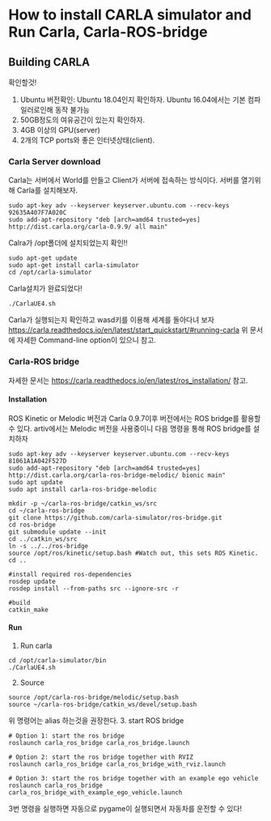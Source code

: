 # How to install CARLA simulator and Run Carla, Carla-ROS-bridge
## Building CARLA
확인할것!
1. Ubuntu 버전확인: Ubuntu 18.04인지 확인하자. Ubuntu 16.04에서는 기본 컴파일러로인해 동작 불가능
2. 50GB정도의 여유공간이 있는지 확인하자.
3. 4GB 이상의 GPU(server)
4. 2개의 TCP ports와 좋은 인터넷상태(client).
### Carla Server download
Carla는 서버에서 World를 만들고 Client가 서버에 접속하는 방식이다. 
서버를 열기위해 Carla를 설치해보자.
```
sudo apt-key adv --keyserver keyserver.ubuntu.com --recv-keys 92635A407F7A020C
sudo add-apt-repository "deb [arch=amd64 trusted=yes] http://dist.carla.org/carla-0.9.9/ all main"
```
Calra가 /opt폴더에 설치되었는지 확인!!
```
sudo apt-get update
sudo apt-get install carla-simulator
cd /opt/carla-simulator
```
Carla설치가 완료되었다!
```
./CarlaUE4.sh
```
Carla가 실행되는지 확인하고 wasd키를 이용해 세계를 돌아다녀 보자
https://carla.readthedocs.io/en/latest/start_quickstart/#running-carla
위 문서에 자세한 Command-line option이 있으니 참고.
### Carla-ROS bridge
자세한 문서는 https://carla.readthedocs.io/en/latest/ros_installation/ 참고.
#### Installation
ROS Kinetic or Melodic 버전과 Carla 0.9.7이후 버전에서는 ROS bridge를 활용할 수 있다.
artiv에서는 Melodic 버전을 사용중이니 다음 명령을 통해 ROS bridge를 설치하자
```
sudo apt-key adv --keyserver keyserver.ubuntu.com --recv-keys 81061A1A042F527D
sudo add-apt-repository "deb [arch=amd64 trusted=yes] http://dist.carla.org/carla-ros-bridge-melodic/ bionic main"
sudo apt update
sudo apt install carla-ros-bridge-melodic

mkdir -p ~/carla-ros-bridge/catkin_ws/src
cd ~/carla-ros-bridge
git clone https://github.com/carla-simulator/ros-bridge.git
cd ros-bridge
git submodule update --init
cd ../catkin_ws/src
ln -s ../../ros-bridge
source /opt/ros/kinetic/setup.bash #Watch out, this sets ROS Kinetic. 
cd ..

#install required ros-dependencies
rosdep update
rosdep install --from-paths src --ignore-src -r

#build
catkin_make
```
#### Run

1. Run carla
```
cd /opt/carla-simulator/bin
./CarlaUE4.sh
```
2. Source
```
source /opt/carla-ros-bridge/melodic/setup.bash
source ~/carla-ros-bridge/catkin_ws/devel/setup.bash
```
위 명령어는 alias 하는것을 권장한다.
3. start ROS bridge
```
# Option 1: start the ros bridge
roslaunch carla_ros_bridge carla_ros_bridge.launch

# Option 2: start the ros bridge together with RVIZ
roslaunch carla_ros_bridge carla_ros_bridge_with_rviz.launch

# Option 3: start the ros bridge together with an example ego vehicle
roslaunch carla_ros_bridge carla_ros_bridge_with_example_ego_vehicle.launch
```
3번 명령을 실행하면 자동으로 pygame이 실행되면서 자동차를 운전할 수 있다!
